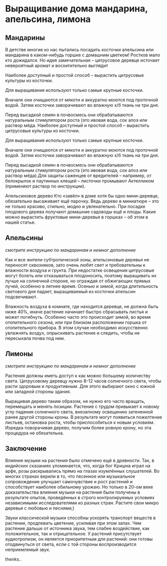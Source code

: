 # Выращивание дома мандарина, апельсина, лимона

## Мандарины

В детстве многие из нас пытались посадить косточки апельсина или мандарина в каком-нибудь горшке с домашним цветком! Ростков мало кто дожидался. Но идея замечательная – цитрусовое деревце источает невероятный аромат и восхитительно выглядит

Наиболее доступный и простой способ – вырастить цитрусовые культуры из косточки.

Для выращивания используют только самые крупные косточки.

Вначале они очищаются от мякоти и аккуратно моются под проточной водой. Затем косточки заворачивают во влажную х/б ткань на три дня.

Перед высадкой семян в почвосмесь они обрабатываются натуральным стимулятором роста (это ивовая вода, сок алоэ или раствор мёда.
Наиболее доступный и простой способ – вырастить цитрусовые культуры из косточки.

Для выращивания используют только самые крупные косточки.

Вначале они очищаются от мякоти и аккуратно моются под проточной водой. Затем косточки заворачивают во влажную х/б ткань на три дня.

Перед высадкой семян в почвосмесь они обрабатываются натуральным стимулятором роста (это ивовая вода, сок алоэ или раствор мёда).Для защиты саженцев от вредителей – например, от белокрылок и паутинных клещей – листочки промывают Актелликом (применяют раствор по инструкции).

Апельсиновое дерево
Кто «завёл» в доме хотя бы одно мини-деревце, обязательно высаживает ещё парочку. Ведь дерево в миниатюре – это не только красиво, стильно, модно и увлекательно. При посадке плодового дерева получают домашние садоводы ещё и плоды. Какие можно вырастить фруктовые мини-деревья в горшках – об этом в нашей статье.

## Апельсины

_смотрите инструкцию по мандаринам и немног дополнение_

Как и все жители субтропической зоны, апельсиновые деревья не переносят сквозняков, зато очень любят свет и требовательны к влажности воздуха и грунта. При недостатке освещения цитрусовые могут болеть или отказываться плодоносить, поэтому выращивать их лучше на солнечной стороне, но ограждая от обжигающих прямых лучей, особенно в летнее время. Осенью и зимой, когда длительность светового дня падает, выращиваемый из косточки апельсин подсвечивают.

Влажность воздуха в комнате, где находится деревце, не должна быть ниже 40%, иначе растение начинает быстро сбрасывать листья и может погибнуть. Особенно часто это происходит зимой, во время отопительного сезона, или при близком расположении горшка от отопительного прибора. В этом случае необходимо искусственно увлажнять воздух, опрыскивать растение и следить, чтобы не пересыхала почва под ним.

## Лимоны

_смотрите инструкцию по мандаринам и немног дополнение_

Растения должны иметь доступ к как можно большему количеству света. Цитрусовому деревцу нужно 8-12 часов солнечного света, чтобы расти здоровым и продуктивным. Для этого выбирают окно с южной или западной стороны здания.

Выращивая дерево таким образом, не нужно его часто вращать, перемещать и менять позиции. Растение с трудом привыкает к новому углу падения солнечного света, внезапному освещению затененной ранее другой стороны кроны. В результате могут появиться пожелтение листьев, остановка роста, чтобы приспособиться к новым условиям. Изредка поворачивая дерево, получим более ровную крону, но эта процедура не обязательна.

## Заключение

Влияние музыки на растения было отмечено ещё в древности. Так, в индийских сказаниях упоминается, что, когда бог Кришна играл на арфе, розы раскрывались прямо на глазах изумлённых слушателей. Во многих странах верили в то, что песенное или музыкальное сопровождение улучшает самочувствие и рост растений и способствует наиболее обильному урожаю. Но только в 20-ом веке доказательства влияния музыки на растения были получены в результате опытов, проведённых в строго контролируемых условиях независимыми исследователями из разных стран.
Растите свои микро деревья с любовью и песнями;)

Звуки классической музыки способны ускорять транспорт веществ в растении, продлевать цветение, усиливая при этом запах. Чем растение дальше от источника звука, тем слабее воздействие, как положительное, так и отрицательное. У растений присутствует аудиотропизм, он является приоритетным для растений: они готовы отодвинуться от света, если с той стороны воспроизводится неприемлемый звук.

thenks..
